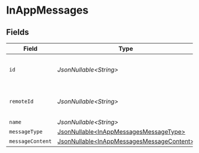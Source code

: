 # InAppMessages


## Fields

| Field                                                                                                | Type                                                                                                 | Required                                                                                             | Description                                                                                          | Example                                                                                              |
| ---------------------------------------------------------------------------------------------------- | ---------------------------------------------------------------------------------------------------- | ---------------------------------------------------------------------------------------------------- | ---------------------------------------------------------------------------------------------------- | ---------------------------------------------------------------------------------------------------- |
| `id`                                                                                                 | *JsonNullable\<String>*                                                                              | :heavy_minus_sign:                                                                                   | Unique identifier                                                                                    | 8187e5da-dc77-475e-9949-af0f1fa4e4e3                                                                 |
| `remoteId`                                                                                           | *JsonNullable\<String>*                                                                              | :heavy_minus_sign:                                                                                   | Provider's unique identifier                                                                         | 8187e5da-dc77-475e-9949-af0f1fa4e4e3                                                                 |
| `name`                                                                                               | *JsonNullable\<String>*                                                                              | :heavy_minus_sign:                                                                                   | N/A                                                                                                  |                                                                                                      |
| `messageType`                                                                                        | [JsonNullable\<InAppMessagesMessageType>](../../models/components/InAppMessagesMessageType.md)       | :heavy_minus_sign:                                                                                   | N/A                                                                                                  |                                                                                                      |
| `messageContent`                                                                                     | [JsonNullable\<InAppMessagesMessageContent>](../../models/components/InAppMessagesMessageContent.md) | :heavy_minus_sign:                                                                                   | N/A                                                                                                  |                                                                                                      |